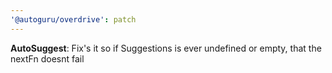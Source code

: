 ```yaml
---
'@autoguru/overdrive': patch
---
```


**AutoSuggest**: Fix's it so if Suggestions is ever undefined or empty, that the
nextFn doesnt fail
